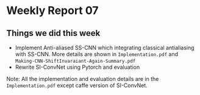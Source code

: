 # Weekly Report 07

## Things we did this week

- Implement Anti-aliased SS-CNN which integrating classical antialiasing with SS-CNN. More details are shown in `Implementation.pdf` and `Making-CNN-ShiftInvaraiant-Again-Summary.pdf`
- Rewrite SI-ConvNet using Pytorch and evaluation

Note: All the implementation and evaluation details are in the `Implementation.pdf`  except caffe version of SI-ConvNet.

